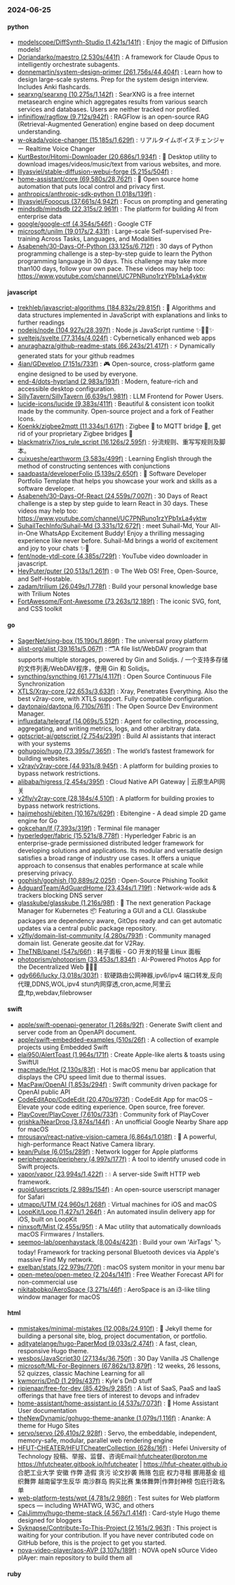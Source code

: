### 2024-06-25

#### python
* [modelscope/DiffSynth-Studio (1,421s/141f)](https://github.com/modelscope/DiffSynth-Studio) : Enjoy the magic of Diffusion models!
* [Doriandarko/maestro (2,530s/441f)](https://github.com/Doriandarko/maestro) : A framework for Claude Opus to intelligently orchestrate subagents.
* [donnemartin/system-design-primer (261,756s/44,404f)](https://github.com/donnemartin/system-design-primer) : Learn how to design large-scale systems. Prep for the system design interview. Includes Anki flashcards.
* [searxng/searxng (10,275s/1,142f)](https://github.com/searxng/searxng) : SearXNG is a free internet metasearch engine which aggregates results from various search services and databases. Users are neither tracked nor profiled.
* [infiniflow/ragflow (9,712s/942f)](https://github.com/infiniflow/ragflow) : RAGFlow is an open-source RAG (Retrieval-Augmented Generation) engine based on deep document understanding.
* [w-okada/voice-changer (15,185s/1,629f)](https://github.com/w-okada/voice-changer) : リアルタイムボイスチェンジャー Realtime Voice Changer
* [KurtBestor/Hitomi-Downloader (20,686s/1,934f)](https://github.com/KurtBestor/Hitomi-Downloader) : 🍰 Desktop utility to download images/videos/music/text from various websites, and more.
* [lllyasviel/stable-diffusion-webui-forge (5,215s/504f)](https://github.com/lllyasviel/stable-diffusion-webui-forge) : 
* [home-assistant/core (69,580s/28,762f)](https://github.com/home-assistant/core) : 🏡 Open source home automation that puts local control and privacy first.
* [anthropics/anthropic-sdk-python (1,018s/139f)](https://github.com/anthropics/anthropic-sdk-python) : 
* [lllyasviel/Fooocus (37,661s/4,942f)](https://github.com/lllyasviel/Fooocus) : Focus on prompting and generating
* [mindsdb/mindsdb (22,315s/2,961f)](https://github.com/mindsdb/mindsdb) : The platform for building AI from enterprise data
* [google/google-ctf (4,354s/546f)](https://github.com/google/google-ctf) : Google CTF
* [microsoft/unilm (19,017s/2,431f)](https://github.com/microsoft/unilm) : Large-scale Self-supervised Pre-training Across Tasks, Languages, and Modalities
* [Asabeneh/30-Days-Of-Python (33,125s/6,712f)](https://github.com/Asabeneh/30-Days-Of-Python) : 30 days of Python programming challenge is a step-by-step guide to learn the Python programming language in 30 days. This challenge may take more than100 days, follow your own pace. These videos may help too: https://www.youtube.com/channel/UC7PNRuno1rzYPb1xLa4yktw

#### javascript
* [trekhleb/javascript-algorithms (184,832s/29,815f)](https://github.com/trekhleb/javascript-algorithms) : 📝 Algorithms and data structures implemented in JavaScript with explanations and links to further readings
* [nodejs/node (104,927s/28,397f)](https://github.com/nodejs/node) : Node.js JavaScript runtime ✨🐢🚀✨
* [sveltejs/svelte (77,314s/4,024f)](https://github.com/sveltejs/svelte) : Cybernetically enhanced web apps
* [anuraghazra/github-readme-stats (66,243s/21,417f)](https://github.com/anuraghazra/github-readme-stats) : ⚡ Dynamically generated stats for your github readmes
* [4ian/GDevelop (7,151s/733f)](https://github.com/4ian/GDevelop) : 🎮 Open-source, cross-platform game engine designed to be used by everyone.
* [end-4/dots-hyprland (2,983s/193f)](https://github.com/end-4/dots-hyprland) : Modern, feature-rich and accessible desktop configuration.
* [SillyTavern/SillyTavern (6,639s/1,981f)](https://github.com/SillyTavern/SillyTavern) : LLM Frontend for Power Users.
* [lucide-icons/lucide (9,383s/411f)](https://github.com/lucide-icons/lucide) : Beautiful & consistent icon toolkit made by the community. Open-source project and a fork of Feather Icons.
* [Koenkk/zigbee2mqtt (11,334s/1,617f)](https://github.com/Koenkk/zigbee2mqtt) : Zigbee 🐝 to MQTT bridge 🌉, get rid of your proprietary Zigbee bridges 🔨
* [blackmatrix7/ios_rule_script (16,126s/2,595f)](https://github.com/blackmatrix7/ios_rule_script) : 分流规则、重写写规则及脚本。
* [cuixueshe/earthworm (3,583s/499f)](https://github.com/cuixueshe/earthworm) : Learning English through the method of constructing sentences with conjunctions
* [saadpasta/developerFolio (5,139s/2,650f)](https://github.com/saadpasta/developerFolio) : 🚀 Software Developer Portfolio Template that helps you showcase your work and skills as a software developer.
* [Asabeneh/30-Days-Of-React (24,559s/7,007f)](https://github.com/Asabeneh/30-Days-Of-React) : 30 Days of React challenge is a step by step guide to learn React in 30 days. These videos may help too: https://www.youtube.com/channel/UC7PNRuno1rzYPb1xLa4yktw
* [SuhailTechInfo/Suhail-Md (3,331s/12,672f)](https://github.com/SuhailTechInfo/Suhail-Md) : meet Suhail-Md, Your All-in-One WhatsApp Excitement Buddy! Enjoy a thrilling messaging experience like never before. Suhail-Md brings a world of excitement and joy to your chats ✨🤖
* [fent/node-ytdl-core (4,385s/729f)](https://github.com/fent/node-ytdl-core) : YouTube video downloader in javascript.
* [HeyPuter/puter (20,513s/1,261f)](https://github.com/HeyPuter/puter) : 🌐 The Web OS! Free, Open-Source, and Self-Hostable.
* [zadam/trilium (26,049s/1,778f)](https://github.com/zadam/trilium) : Build your personal knowledge base with Trilium Notes
* [FortAwesome/Font-Awesome (73,263s/12,189f)](https://github.com/FortAwesome/Font-Awesome) : The iconic SVG, font, and CSS toolkit

#### go
* [SagerNet/sing-box (15,190s/1,869f)](https://github.com/SagerNet/sing-box) : The universal proxy platform
* [alist-org/alist (39,161s/5,067f)](https://github.com/alist-org/alist) : 🗂️A file list/WebDAV program that supports multiple storages, powered by Gin and Solidjs. / 一个支持多存储的文件列表/WebDAV程序，使用 Gin 和 Solidjs。
* [syncthing/syncthing (61,771s/4,117f)](https://github.com/syncthing/syncthing) : Open Source Continuous File Synchronization
* [XTLS/Xray-core (22,653s/3,633f)](https://github.com/XTLS/Xray-core) : Xray, Penetrates Everything. Also the best v2ray-core, with XTLS support. Fully compatible configuration.
* [daytonaio/daytona (6,710s/761f)](https://github.com/daytonaio/daytona) : The Open Source Dev Environment Manager.
* [influxdata/telegraf (14,069s/5,512f)](https://github.com/influxdata/telegraf) : Agent for collecting, processing, aggregating, and writing metrics, logs, and other arbitrary data.
* [gptscript-ai/gptscript (2,754s/239f)](https://github.com/gptscript-ai/gptscript) : Build AI assistants that interact with your systems
* [gohugoio/hugo (73,395s/7,365f)](https://github.com/gohugoio/hugo) : The world’s fastest framework for building websites.
* [v2ray/v2ray-core (44,931s/8,945f)](https://github.com/v2ray/v2ray-core) : A platform for building proxies to bypass network restrictions.
* [alibaba/higress (2,454s/395f)](https://github.com/alibaba/higress) : Cloud Native API Gateway | 云原生API网关
* [v2fly/v2ray-core (28,184s/4,510f)](https://github.com/v2fly/v2ray-core) : A platform for building proxies to bypass network restrictions.
* [hajimehoshi/ebiten (10,167s/629f)](https://github.com/hajimehoshi/ebiten) : Ebitengine - A dead simple 2D game engine for Go
* [gokcehan/lf (7,393s/319f)](https://github.com/gokcehan/lf) : Terminal file manager
* [hyperledger/fabric (15,521s/8,778f)](https://github.com/hyperledger/fabric) : Hyperledger Fabric is an enterprise-grade permissioned distributed ledger framework for developing solutions and applications. Its modular and versatile design satisfies a broad range of industry use cases. It offers a unique approach to consensus that enables performance at scale while preserving privacy.
* [gophish/gophish (10,889s/2,025f)](https://github.com/gophish/gophish) : Open-Source Phishing Toolkit
* [AdguardTeam/AdGuardHome (23,434s/1,719f)](https://github.com/AdguardTeam/AdGuardHome) : Network-wide ads & trackers blocking DNS server
* [glasskube/glasskube (1,216s/98f)](https://github.com/glasskube/glasskube) : 🧊 The next generation Package Manager for Kubernetes 📦 Featuring a GUI and a CLI. Glasskube packages are dependency aware, GitOps ready and can get automatic updates via a central public package repository.
* [v2fly/domain-list-community (4,280s/793f)](https://github.com/v2fly/domain-list-community) : Community managed domain list. Generate geosite.dat for V2Ray.
* [TheTNB/panel (547s/66f)](https://github.com/TheTNB/panel) : 耗子面板 - GO 开发的轻量 Linux 面板
* [photoprism/photoprism (33,453s/1,834f)](https://github.com/photoprism/photoprism) : AI-Powered Photos App for the Decentralized Web 🌈💎✨
* [gdy666/lucky (3,018s/303f)](https://github.com/gdy666/lucky) : 软硬路由公网神器,ipv6/ipv4 端口转发,反向代理,DDNS,WOL,ipv4 stun内网穿透,cron,acme,阿里云盘,ftp,webdav,filebrowser

#### swift
* [apple/swift-openapi-generator (1,268s/92f)](https://github.com/apple/swift-openapi-generator) : Generate Swift client and server code from an OpenAPI document.
* [apple/swift-embedded-examples (510s/26f)](https://github.com/apple/swift-embedded-examples) : A collection of example projects using Embedded Swift
* [elai950/AlertToast (1,964s/171f)](https://github.com/elai950/AlertToast) : Create Apple-like alerts & toasts using SwiftUI
* [macmade/Hot (2,130s/83f)](https://github.com/macmade/Hot) : Hot is macOS menu bar application that displays the CPU speed limit due to thermal issues.
* [MacPaw/OpenAI (1,853s/294f)](https://github.com/MacPaw/OpenAI) : Swift community driven package for OpenAI public API
* [CodeEditApp/CodeEdit (20,470s/973f)](https://github.com/CodeEditApp/CodeEdit) : CodeEdit App for macOS – Elevate your code editing experience. Open source, free forever.
* [PlayCover/PlayCover (7,610s/733f)](https://github.com/PlayCover/PlayCover) : Community fork of PlayCover
* [grishka/NearDrop (3,874s/144f)](https://github.com/grishka/NearDrop) : An unofficial Google Nearby Share app for macOS
* [mrousavy/react-native-vision-camera (6,864s/1,018f)](https://github.com/mrousavy/react-native-vision-camera) : 📸 A powerful, high-performance React Native Camera library.
* [kean/Pulse (6,015s/289f)](https://github.com/kean/Pulse) : Network logger for Apple platforms
* [peripheryapp/periphery (4,997s/177f)](https://github.com/peripheryapp/periphery) : A tool to identify unused code in Swift projects.
* [vapor/vapor (23,994s/1,422f)](https://github.com/vapor/vapor) : 💧 A server-side Swift HTTP web framework.
* [quoid/userscripts (2,989s/154f)](https://github.com/quoid/userscripts) : An open-source userscript manager for Safari
* [utmapp/UTM (24,960s/1,268f)](https://github.com/utmapp/UTM) : Virtual machines for iOS and macOS
* [LoopKit/Loop (1,427s/1,264f)](https://github.com/LoopKit/Loop) : An automated insulin delivery app for iOS, built on LoopKit
* [ninxsoft/Mist (2,455s/95f)](https://github.com/ninxsoft/Mist) : A Mac utility that automatically downloads macOS Firmwares / Installers.
* [seemoo-lab/openhaystack (8,004s/423f)](https://github.com/seemoo-lab/openhaystack) : Build your own 'AirTags' 🏷 today! Framework for tracking personal Bluetooth devices via Apple's massive Find My network.
* [exelban/stats (22,979s/770f)](https://github.com/exelban/stats) : macOS system monitor in your menu bar
* [open-meteo/open-meteo (2,204s/141f)](https://github.com/open-meteo/open-meteo) : Free Weather Forecast API for non-commercial use
* [nikitabobko/AeroSpace (3,271s/46f)](https://github.com/nikitabobko/AeroSpace) : AeroSpace is an i3-like tiling window manager for macOS

#### html
* [mmistakes/minimal-mistakes (12,008s/24,910f)](https://github.com/mmistakes/minimal-mistakes) : 📐 Jekyll theme for building a personal site, blog, project documentation, or portfolio.
* [adityatelange/hugo-PaperMod (9,033s/2,474f)](https://github.com/adityatelange/hugo-PaperMod) : A fast, clean, responsive Hugo theme.
* [wesbos/JavaScript30 (27,134s/36,750f)](https://github.com/wesbos/JavaScript30) : 30 Day Vanilla JS Challenge
* [microsoft/ML-For-Beginners (67,862s/13,879f)](https://github.com/microsoft/ML-For-Beginners) : 12 weeks, 26 lessons, 52 quizzes, classic Machine Learning for all
* [kwmorris/DnD (1,299s/437f)](https://github.com/kwmorris/DnD) : Kyle's DnD stuff
* [ripienaar/free-for-dev (85,429s/9,285f)](https://github.com/ripienaar/free-for-dev) : A list of SaaS, PaaS and IaaS offerings that have free tiers of interest to devops and infradev
* [home-assistant/home-assistant.io (4,537s/7,073f)](https://github.com/home-assistant/home-assistant.io) : 📘 Home Assistant User documentation
* [theNewDynamic/gohugo-theme-ananke (1,079s/1,116f)](https://github.com/theNewDynamic/gohugo-theme-ananke) : Ananke: A theme for Hugo Sites
* [servo/servo (26,410s/2,928f)](https://github.com/servo/servo) : Servo, the embeddable, independent, memory-safe, modular, parallel web rendering engine
* [HFUT-CHEATER/HFUTCheaterCollection (628s/16f)](https://github.com/HFUT-CHEATER/HFUTCheaterCollection) : Hefei University of Technology 投稿、举报、监督、咨询Email:hfutcheater@proton.me https://hfutcheater.gitbook.io/hfutcheater | https://hfut-cheater.github.io 合肥工业大学 安徽 作弊 造假 贪污 论文抄袭 贿赂 包庇 权力寻租 挪用基金 组织舞弊 越南留学生反华 南沙群岛 购买比赛 集体舞弊|作弊封神榜 包庇行政名单
* [web-platform-tests/wpt (4,781s/2,986f)](https://github.com/web-platform-tests/wpt) : Test suites for Web platform specs — including WHATWG, W3C, and others
* [CaiJimmy/hugo-theme-stack (4,567s/1,414f)](https://github.com/CaiJimmy/hugo-theme-stack) : Card-style Hugo theme designed for bloggers
* [Syknapse/Contribute-To-This-Project (2,161s/2,963f)](https://github.com/Syknapse/Contribute-To-This-Project) : This project is waiting for your contribution. If you have never contributed code on GitHub before, this is the project to get you started.
* [nova-video-player/aos-AVP (3,107s/189f)](https://github.com/nova-video-player/aos-AVP) : NOVA opeN sOurce Video plAyer: main repository to build them all

#### ruby
